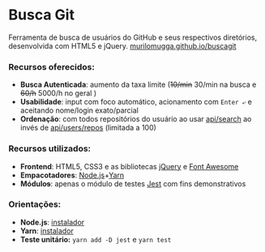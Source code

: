 # Busca Git

Ferramenta de busca de usuários do GitHub e seus respectivos diretórios, desenvolvida com HTML5 e jQuery.
[murilomugga.github.io/buscagit](https://murilomugga.github.io/buscagit)

### Recursos oferecidos:
- **Busca Autenticada**: aumento da taxa limite (~~10/min~~ 30/min na busca e ~~60/h~~ 5000/h no geral )
- **Usabilidade**: input com foco automático, acionamento com `Enter ⤶` e aceitando nome/login exato/parcial
- **Ordenação**: com todos repositórios do usuário ao usar [api/search](https://developer.github.com/v3/search/#search-repositories) ao invés de [api/users/repos](https://developer.github.com/v3/repos/#list-user-repositories) (limitada a 100)

### Recursos utilizados:
- **Frontend**: HTML5, CSS3 e as bibliotecas [jQuery](https://code.jquery.com/) e [Font Awesome](https://fontawesome.com)
- **Empacotadores**: [Node.js](https://nodejs.org/en/)+[Yarn](https://yarnpkg.com/pt-BR/docs/install)
- **Módulo~~s~~**: apenas o módulo de testes [Jest](https://jestjs.io) com fins demonstrativos

### Orientações:
- **Node.js**: [instalador](https://nodejs.org/en/)
- **Yarn**: [instalador](https://yarnpkg.com/pt-BR/docs/install)
- **Teste unitário:** ` yarn add -D jest ` e ` yarn test `
